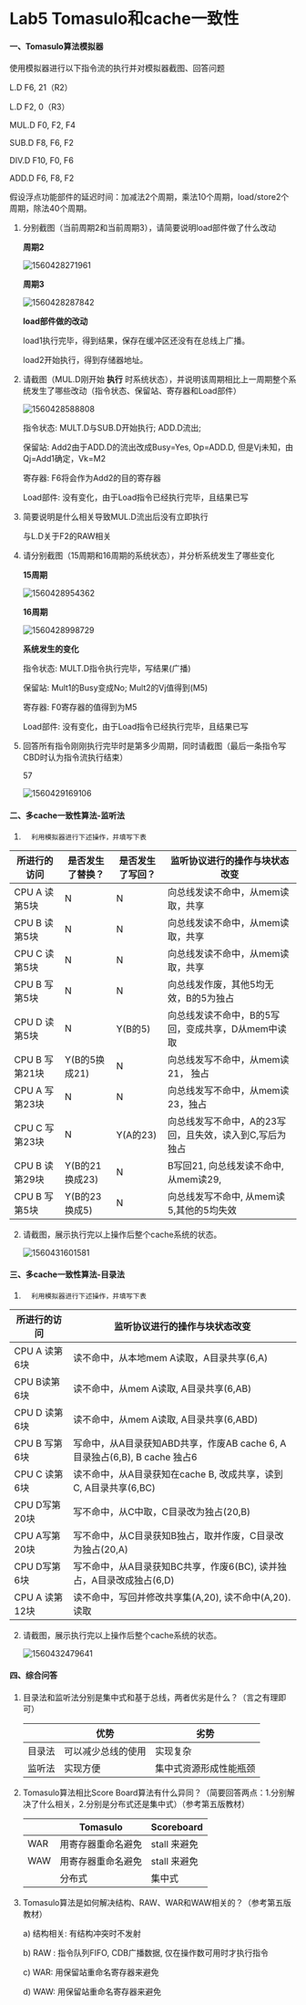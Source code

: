 # Lab5 Tomasulo和cache一致性

#### 一、Tomasulo算法模拟器

使用模拟器进行以下指令流的执行并对模拟器截图、回答问题

L.D  F6, 21（R2）

L.D  F2, 0（R3）

MUL.D    F0, F2, F4

SUB.D     F8, F6, F2

DIV.D      F10, F0, F6

ADD.D    F6, F8, F2

假设浮点功能部件的延迟时间：加减法2个周期，乘法10个周期，load/store2个周期，除法40个周期。

1. 分别截图（当前周期2和当前周期3），请简要说明load部件做了什么改动

   **周期2**

   ![1560428271961](Simulator_Report.assets/1560428271961.png)

   **周期3**

   ![1560428287842](Simulator_Report.assets/1560428287842.png)

   **load部件做的改动**

   load1执行完毕，得到结果，保存在缓冲区还没有在总线上广播。

   load2开始执行，得到存储器地址。

2. 请截图（MUL.D刚开始 **执行** 时系统状态），并说明该周期相比上一周期整个系统发生了哪些改动（指令状态、保留站、寄存器和Load部件）

   ![1560428588808](Simulator_Report.assets/1560428588808.png)

   指令状态: MULT.D与SUB.D开始执行; ADD.D流出;

   保留站: Add2由于ADD.D的流出改成Busy=Yes, Op=ADD.D, 但是Vj未知，由Qj=Add1确定，Vk=M2

   寄存器: F6将会作为Add2的目的寄存器

   Load部件: 没有变化，由于Load指令已经执行完毕，且结果已写

3. 简要说明是什么相关导致MUL.D流出后没有立即执行

   与L.D关于F2的RAW相关

4. 请分别截图（15周期和16周期的系统状态），并分析系统发生了哪些变化

   **15周期**

   ![1560428954362](Simulator_Report.assets/1560428954362.png)

   **16周期**

   ![1560428998729](Simulator_Report.assets/1560428998729.png)

   **系统发生的变化**

   指令状态: MULT.D指令执行完毕，写结果(广播)

   保留站: Mult1的Busy变成No; Mult2的Vj值得到(M5)

   寄存器: F0寄存器的值得到为M5

   Load部件: 没有变化，由于Load指令已经执行完毕，且结果已写

5. 回答所有指令刚刚执行完毕时是第多少周期，同时请截图（最后一条指令写CBD时认为指令流执行结束）

   57

   ![1560429169106](Simulator_Report.assets/1560429169106.png)

 

#### 二、多cache一致性算法-监听法

1.       利用模拟器进行下述操作，并填写下表

| 所进行的访问 | 是否发生了替换？ | 是否发生了写回？ | 监听协议进行的操作与块状态改变 |
| ---------------- | -------------------- | -------------------- | ---------------------------------- |
| CPU   A 读第5块  | N | N | 向总线发读不命中，从mem读取，共享 |
| CPU   B 读第5块  | N | N | 向总线发读不命中，从mem读取，共享 |
| CPU   C 读第5块  | N | N | 向总线发读不命中，从mem读取，共享 |
| CPU   B 写第5块  | N | N | 向总线发作废，其他5均无效，B的5为独占 |
| CPU   D 读第5块  | N | Y(B的5) | 向总线发读不命中，B的5写回，变成共享，D从mem中读取 |
| CPU   B 写第21块 | Y(B的5换成21) | N | 向总线发写不命中，从mem读21， 独占 |
| CPU   A 写第23块 | N | N | 向总线发写不命中，从mem读23，独占 |
| CPU   C 写第23块 | N | Y(A的23) | 向总线发写不命中，A的23写回，且失效，读入到C,写后为独占 |
| CPU   B 读第29块 | Y(B的21换成23) | N | B写回21, 向总线发读不命中, 从mem读29, |
| CPU   B 写第5块  | Y(B的23换成5) | N | 向总线发写不命中, 从mem读5,其他的5均失效 |

2. 请截图，展示执行完以上操作后整个cache系统的状态。

   ![1560431601581](Simulator_Report.assets/1560431601581.png)

 

#### 三、多cache一致性算法-目录法

1.       利用模拟器进行下述操作，并填写下表

| 所进行的访问 | 监听协议进行的操作与块状态改变 |
| ---------------- | ---------------------------------- |
| CPU   A 读第6块  | 读不命中，从本地mem A读取，A目录共享(6,A) |
| CPU   B读第6块   | 读不命中，从mem A读取, A目录共享(6,AB) |
| CPU   D 读第6块  | 读不命中，从mem A读取, A目录共享(6,ABD) |
| CPU   B 写第6块  | 写命中，从A目录获知ABD共享，作废AB cache 6, A目录独占(6,B), B cache 独占6 |
| CPU   C 读第6块  | 读不命中，从A目录获知在cache B, 改成共享，读到C, A目录共享(6,BC) |
| CPU   D写第20块  | 写不命中，从C中取，C目录改为独占(20,B) |
| CPU   A写第20块 | 写不命中，从C目录获知B独占，取并作废，C目录改为独占(20,A) |
| CPU  D写第6块    | 写不命中，从A目录获知BC共享，作废6(BC), 读并独占，A目录改成独占(6,D) |
| CPU  A 读第12块  | 读不命中，写回并修改共享集(A,20), 读不命中(A,20). 读取 |

2. 请截图，展示执行完以上操作后整个cache系统的状态。

   ![1560432479641](Simulator_Report.assets/1560432479641.png)


#### 四、综合问答

1. 目录法和监听法分别是集中式和基于总线，两者优劣是什么？（言之有理即可）

   |        | 优势               | 劣势                   |
   | ------ | ------------------ | ---------------------- |
   | 目录法 | 可以减少总线的使用 | 实现复杂               |
   | 监听法 | 实现方便           | 集中式资源形成性能瓶颈 |


1. Tomasulo算法相比Score Board算法有什么异同？（简要回答两点：1.分别解决了什么相关，2.分别是分布式还是集中式）（参考第五版教材）

   |      | Tomasulo           | Scoreboard   |
   | ---- | ------------------ | ------------ |
   | WAR  | 用寄存器重命名避免 | stall 来避免 |
   | WAW  | 用寄存器重命名避免 | stall 来避免 |
   |      | 分布式             | 集中式       |

2. Tomasulo算法是如何解决结构、RAW、WAR和WAW相关的？（参考第五版教材）

   a) 结构相关: 有结构冲突时不发射

   b) RAW : 指令队列FIFO, CDB广播数据, 仅在操作数可用时才执行指令

   c) WAR: 用保留站重命名寄存器来避免

   d) WAW: 用保留站重命名寄存器来避免
